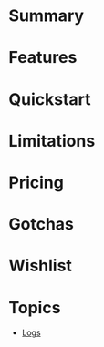 # Summary

# Features

# Quickstart

# Limitations

# Pricing

# Gotchas

# Wishlist

# Topics
- [Logs](eb-logs.md)
